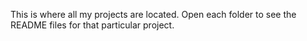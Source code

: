 This is where all my projects are located. Open each folder to see the README files for that particular project.